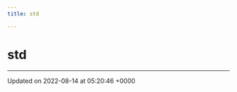 ```yaml
---
title: std

---
```


# std








-------------------------------

Updated on 2022-08-14 at 05:20:46 +0000